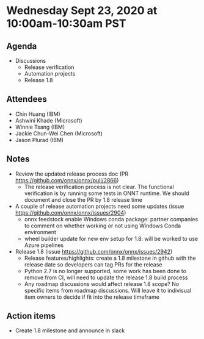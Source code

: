 # Wednesday Sept 23, 2020 at 10:00am-10:30am PST

## Agenda
* Discussions
    * Release verification
    * Automation projects
    * Release 1.8

## Attendees 
* Chin Huang (IBM)
* Ashwini Khade (Microsoft)
* Winnie Tsang (IBM)
* Jackie Chun-Wei Chen (Microsoft)
* Jason Plurad (IBM)

## Notes
* Review the updated release process doc (PR https://github.com/onnx/onnx/pull/2866)
  * The release verification process is not clear. The functional verification is by running some tests in ONNT runtime. We should document and close the PR by 1.8 release time
* A couple of release automation projects need some updates (issue https://github.com/onnx/onnx/issues/2904)
  * onnx feedstock enable Windows conda package: partner companies to comment on whether working or not using Windows Conda environment
  * wheel builder update for new env setup for 1.8: will be worked to use Azure pipelines
* Release 1.8 (issue https://github.com/onnx/onnx/issues/2942)
  * Release features/highlights: create a 1.8 milestone in github with the release date so developers can tag PRs for the release
  * Python 2.7 is no longer supported, some work has been done to remove from CI, will need to update the release 1.8 build process
  * Any roadmap discussions would affect release 1.8 scope? No specific items from roadmap discussions. Will leave it to indivisual item owners to decide if fit into the release timeframe

## Action items
* Create 1.8 milestone and announce in slack
